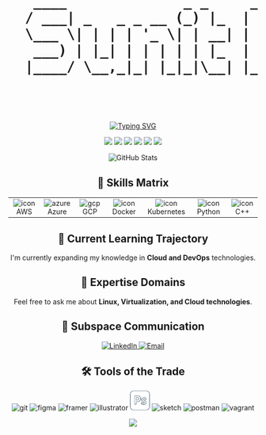 <h1 align="center">
  <pre>
   ____              _ _     ____                      
  / ___| _   _ _ __ (_) |_  |  _ \ __ _ _ __ _   _  __ 
  \___ \| | | | '_ \| | __| | |_) / _` | '__| | | |/ _`|
   ___) | |_| | | | | | |_  |  __/ (_| | |  | |_| | (_| |
  |____/ \__,_|_| |_|_|\__| |_|   \__,_|_|   \__, |\__,_|
                                             |___/      
  </pre>
</h1>

<p align="center">
  <a href="https://git.io/typing-svg"><img src="https://readme-typing-svg.herokuapp.com?font=Fira+Code&size=22&duration=3000&pause=1000&color=00FF00&center=true&vCenter=true&width=440&lines=Cloud%2C+DevOps%2C+GenAI;Exploring+the+frontiers+of+tech;Innovating+for+the+future;Let's+build+something+amazing" alt="Typing SVG" /></a>
</p>

<p align="center">
  <img src="https://img.shields.io/badge/OS-Linux-informational?style=flat&logo=linux&logoColor=white&color=2bbc8a" />
  <img src="https://img.shields.io/badge/Cloud-AWS-informational?style=flat&logo=amazon-aws&logoColor=white&color=2bbc8a" />
  <img src="https://img.shields.io/badge/Cloud-Azure-informational?style=flat&logo=microsoft-azure&logoColor=white&color=2bbc8a" />
  <img src="https://img.shields.io/badge/Cloud-GCP-informational?style=flat&logo=google-cloud&logoColor=white&color=2bbc8a" />
  <img src="https://img.shields.io/badge/Code-Python-informational?style=flat&logo=python&logoColor=white&color=2bbc8a" />
  <img src="https://img.shields.io/badge/Shell-Bash-informational?style=flat&logo=gnu-bash&logoColor=white&color=2bbc8a" />
</p>

<p align="center">
  <img src="https://github-readme-stats.vercel.app/api?username=sumitparya&show_icons=true&theme=radical" alt="GitHub Stats" />
</p>

<h2 align="center">🚀 Skills Matrix</h2>

<table align="center">
  <tr>
    <td align="center" width="96">
      <img src="https://techstack-generator.vercel.app/aws-icon.svg" alt="icon" width="65" height="65" />
      <br>AWS
    </td>
    <td align="center" width="96">
      <img src="https://www.vectorlogo.zone/logos/microsoft_azure/microsoft_azure-icon.svg" alt="azure" width="65" height="65" />
      <br>Azure
    </td>
    <td align="center" width="96">
      <img src="https://www.vectorlogo.zone/logos/google_cloud/google_cloud-icon.svg" alt="gcp" width="65" height="65" />
      <br>GCP
    </td>
    <td align="center" width="96">
      <img src="https://techstack-generator.vercel.app/docker-icon.svg" alt="icon" width="65" height="65" />
      <br>Docker
    </td>
    <td align="center" width="96">
      <img src="https://techstack-generator.vercel.app/kubernetes-icon.svg" alt="icon" width="65" height="65" />
      <br>Kubernetes
    </td>
    <td align="center" width="96">
      <img src="https://techstack-generator.vercel.app/python-icon.svg" alt="icon" width="65" height="65" />
      <br>Python
    </td>
    <td align="center" width="96">
      <img src="https://techstack-generator.vercel.app/cpp-icon.svg" alt="icon" width="65" height="65" />
      <br>C++
    </td>
  </tr>
</table>

<h2 align="center">🌱 Current Learning Trajectory</h2>

<p align="center">
  I'm currently expanding my knowledge in <strong>Cloud and DevOps</strong> technologies.
</p>

<h2 align="center">💬 Expertise Domains</h2>

<p align="center">
  Feel free to ask me about <strong>Linux, Virtualization, and Cloud technologies</strong>.
</p>

<h2 align="center">📡 Subspace Communication</h2>

<p align="center">
  <a href="https://linkedin.com/in/sumitparya" target="_blank">
    <img src="https://img.shields.io/badge/linkedin-%230077B5.svg?&style=for-the-badge&logo=linkedin&logoColor=white&color=071A2C" alt="LinkedIn"/>
  </a>
  <a href="mailto:sumitparya2004@gmail.com" target="_blank">
    <img src="https://img.shields.io/badge/email-%23D14836.svg?&style=for-the-badge&logo=gmail&logoColor=white&color=071A2C" alt="Email"/>
  </a>
</p>

<h2 align="center">🛠️ Tools of the Trade</h2>

<p align="center">
  <img src="https://www.vectorlogo.zone/logos/git-scm/git-scm-icon.svg" alt="git" width="40" height="40"/>
  <img src="https://www.vectorlogo.zone/logos/figma/figma-icon.svg" alt="figma" width="40" height="40"/>
  <img src="https://www.vectorlogo.zone/logos/framer/framer-icon.svg" alt="framer" width="40" height="40"/>
  <img src="https://www.vectorlogo.zone/logos/adobe_illustrator/adobe_illustrator-icon.svg" alt="illustrator" width="40" height="40"/>
  <img src="https://raw.githubusercontent.com/devicons/devicon/master/icons/photoshop/photoshop-line.svg" alt="photoshop" width="40" height="40"/>
  <img src="https://www.vectorlogo.zone/logos/sketchapp/sketchapp-icon.svg" alt="sketch" width="40" height="40"/>
  <img src="https://www.vectorlogo.zone/logos/getpostman/getpostman-icon.svg" alt="postman" width="40" height="40"/>
  <img src="https://www.vectorlogo.zone/logos/vagrantup/vagrantup-icon.svg" alt="vagrant" width="40" height="40"/>
</p>

<p align="center">
  <img src="https://capsule-render.vercel.app/api?type=waving&color=gradient&height=60&section=footer"/>
</p>

